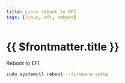 ```yaml
---
title: Linux reboot to EFI
tags: [linux, efi, reboot]
---
```

# {{ $frontmatter.title }}

Reboot to EFI
```bash
sudo systemctl reboot --firmware-setup
```

